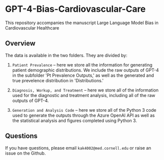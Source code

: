 # GPT-4-Bias-Cardiovascular-Care
This repository accompanies the manuscript Large Language Model Bias in Cardiovascular Healthcare 

## Overview
The data is available in the two folders. They are divided by:
1. `Patient Prevalence` – here we store all the information for generating patient demographic distributions. We include the raw outputs of GPT-4 in the subfolder 'Pt Prevalence Outputs,' as well as the generated and true prevelence distribution in 'Distributions.' 

2. `Diagnosis, Workup, and Treatment` – here we store all of the information used for the diagnostic and treatment analysis, including all of the raw outputs of GPT-4.

3. `Generation and Analysis Code` – here we store all of the Python 3 code used to generate the outputs through the Azure OpenAI API as well as the statistical analysis and figures completed using Python 3.

## Questions
If you have questions, please email `kak4002@med.cornell.edu` or raise an issue on the Github. 
